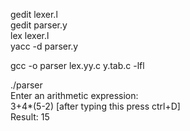 gedit lexer.l\
gedit parser.y\
lex lexer.l\
yacc -d parser.y

gcc -o parser lex.yy.c y.tab.c -lfl

./parser\
Enter an arithmetic expression:\
3+4*(5-2) [after typing this press ctrl+D]\
Result: 15
